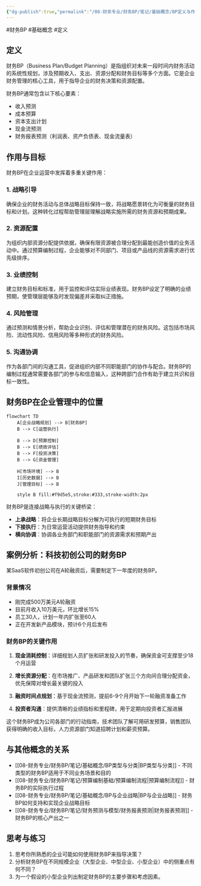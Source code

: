 ```yaml
---
{"dg-publish":true,"permalink":"/08-财务专业/财务BP/笔记/基础概念/BP定义与作用/"}
---
```


#财务BP #基础概念 #定义 

## 定义

财务BP（Business Plan/Budget Planning）是指组织对未来一段时间内财务活动的系统性规划，涉及预期收入、支出、资源分配和财务目标等多个方面。它是企业财务管理的核心工具，用于指导企业的财务决策和资源配置。

财务BP通常包含以下核心要素：
- 收入预测
- 成本预算
- 资本支出计划
- 现金流预测
- 财务报表预测（利润表、资产负债表、现金流量表）

## 作用与目标

财务BP在企业运营中发挥着多重关键作用：

### 1. 战略引导
确保企业的财务活动与总体战略目标保持一致，将战略愿景转化为可衡量的财务目标和计划。这种转化过程帮助管理层理解战略实施所需的财务资源和预期成果。

### 2. 资源配置
为组织内部资源分配提供依据，确保有限资源被合理分配到最能创造价值的业务活动中。通过预算编制过程，企业能够对不同部门、项目或产品线的资源需求进行优先级排序。

### 3. 业绩控制
建立财务目标和标准，用于监控和评估实际业绩表现。财务BP设定了明确的业绩预期，使管理层能够及时发现偏差并采取纠正措施。

### 4. 风险管理
通过预测和情景分析，帮助企业识别、评估和管理潜在的财务风险。这包括市场风险、流动性风险、信用风险等多种形式的财务风险。

### 5. 沟通协调
作为各部门间的沟通工具，促进组织内部不同职能部门的协作与配合。财务BP的编制过程通常需要各部门的参与和信息输入，这种跨部门合作有助于建立共识和目标一致性。

## 财务BP在企业管理中的位置

```mermaid
flowchart TD
    A[企业战略规划] --> B[财务BP]
    B --> C[运营执行]
    
    B --> D[预算控制]
    B --> E[绩效评估]
    B --> F[投资决策]
    B --> G[资金管理]
    
    H[市场环境] --> B
    I[历史数据] --> B
    J[管理目标] --> B
    
    style B fill:#f9d5e5,stroke:#333,stroke-width:2px
```

财务BP是连接战略与执行的关键桥梁：
- **上承战略**：将企业长期战略目标分解为可执行的短期财务目标
- **下接执行**：为日常运营活动提供财务指导和约束
- **横向协调**：协调各业务部门和职能部门的资源需求和预期产出

## 案例分析：科技初创公司的财务BP

某SaaS软件初创公司在A轮融资后，需要制定下一年度的财务BP。

### 背景情况
- 刚完成500万美元A轮融资
- 目前月收入10万美元，环比增长15%
- 员工30人，计划一年内扩张至60人
- 正在开发新产品模块，预计6个月后发布

### 财务BP的关键作用

1. **现金消耗控制**：详细规划人员扩张和研发投入的节奏，确保资金可支撑至少18个月运营

2. **增长资源分配**：在市场推广、产品研发和团队扩张三个方向间合理分配资金，优先保障对增长最关键的投入

3. **融资时间点规划**：基于现金流预测，提前6-9个月开始下一轮融资准备工作

4. **投资者沟通**：提供清晰的业绩指标和里程碑，用于定期向投资者汇报进展

这个财务BP成为公司各部门的行动指南，技术团队了解可用研发预算，销售团队获得明确的收入目标，人力资源部门知道招聘计划和薪资预算。

## 与其他概念的关系

- [[08-财务专业/财务BP/笔记/基础概念/BP类型与分类\|BP类型与分类]] - 不同类型的财务BP适用于不同业务场景和目的
- [[08-财务专业/财务BP/笔记/预算编制基础/预算编制流程\|预算编制流程]] - 财务BP的实际执行过程
- [[08-财务专业/财务BP/笔记/基础概念/BP与企业战略\|BP与企业战略]] - 财务BP如何支持和实现企业战略目标
- [[08-财务专业/财务BP/笔记/财务预测与模型/财务报表预测\|财务报表预测]] - 财务BP的核心产出之一

## 思考与练习

1. 思考你所熟悉的企业可能如何使用财务BP来指导决策？
2. 分析财务BP在不同规模企业（大型企业、中型企业、小型企业）中的侧重点有何不同？
3. 为一个假设的小型企业列出制定财务BP的主要步骤和考虑因素。 